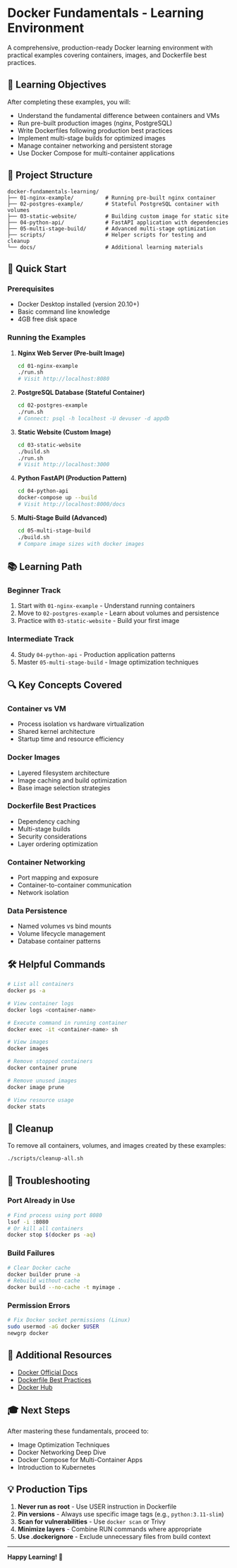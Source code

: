 # Docker Fundamentals - Learning Environment

A comprehensive, production-ready Docker learning environment with practical examples covering containers, images, and Dockerfile best practices.

## 🎯 Learning Objectives

After completing these examples, you will:
- Understand the fundamental difference between containers and VMs
- Run pre-built production images (nginx, PostgreSQL)
- Write Dockerfiles following production best practices
- Implement multi-stage builds for optimized images
- Manage container networking and persistent storage
- Use Docker Compose for multi-container applications

## 📁 Project Structure

```
docker-fundamentals-learning/
├── 01-nginx-example/          # Running pre-built nginx container
├── 02-postgres-example/       # Stateful PostgreSQL container with volumes
├── 03-static-website/         # Building custom image for static site
├── 04-python-api/             # FastAPI application with dependencies
├── 05-multi-stage-build/      # Advanced multi-stage optimization
├── scripts/                   # Helper scripts for testing and cleanup
└── docs/                      # Additional learning materials
```

## 🚀 Quick Start

### Prerequisites
- Docker Desktop installed (version 20.10+)
- Basic command line knowledge
- 4GB free disk space

### Running the Examples

1. **Nginx Web Server (Pre-built Image)**
   ```bash
   cd 01-nginx-example
   ./run.sh
   # Visit http://localhost:8080
   ```

2. **PostgreSQL Database (Stateful Container)**
   ```bash
   cd 02-postgres-example
   ./run.sh
   # Connect: psql -h localhost -U devuser -d appdb
   ```

3. **Static Website (Custom Image)**
   ```bash
   cd 03-static-website
   ./build.sh
   ./run.sh
   # Visit http://localhost:3000
   ```

4. **Python FastAPI (Production Pattern)**
   ```bash
   cd 04-python-api
   docker-compose up --build
   # Visit http://localhost:8000/docs
   ```

5. **Multi-Stage Build (Advanced)**
   ```bash
   cd 05-multi-stage-build
   ./build.sh
   # Compare image sizes with docker images
   ```

## 📚 Learning Path

### Beginner Track
1. Start with `01-nginx-example` - Understand running containers
2. Move to `02-postgres-example` - Learn about volumes and persistence
3. Practice with `03-static-website` - Build your first image

### Intermediate Track
4. Study `04-python-api` - Production application patterns
5. Master `05-multi-stage-build` - Image optimization techniques

## 🔍 Key Concepts Covered

### Container vs VM
- Process isolation vs hardware virtualization
- Shared kernel architecture
- Startup time and resource efficiency

### Docker Images
- Layered filesystem architecture
- Image caching and build optimization
- Base image selection strategies

### Dockerfile Best Practices
- Dependency caching
- Multi-stage builds
- Security considerations
- Layer ordering optimization

### Container Networking
- Port mapping and exposure
- Container-to-container communication
- Network isolation

### Data Persistence
- Named volumes vs bind mounts
- Volume lifecycle management
- Database container patterns

## 🛠️ Helpful Commands

```bash
# List all containers
docker ps -a

# View container logs
docker logs <container-name>

# Execute command in running container
docker exec -it <container-name> sh

# View images
docker images

# Remove stopped containers
docker container prune

# Remove unused images
docker image prune

# View resource usage
docker stats
```

## 🧹 Cleanup

To remove all containers, volumes, and images created by these examples:

```bash
./scripts/cleanup-all.sh
```

## 🐛 Troubleshooting

### Port Already in Use
```bash
# Find process using port 8080
lsof -i :8080
# Or kill all containers
docker stop $(docker ps -aq)
```

### Build Failures
```bash
# Clear Docker cache
docker builder prune -a
# Rebuild without cache
docker build --no-cache -t myimage .
```

### Permission Errors
```bash
# Fix Docker socket permissions (Linux)
sudo usermod -aG docker $USER
newgrp docker
```

## 📖 Additional Resources

- [Docker Official Docs](https://docs.docker.com/)
- [Dockerfile Best Practices](https://docs.docker.com/develop/dev-best-practices/)
- [Docker Hub](https://hub.docker.com/)

## 🎓 Next Steps

After mastering these fundamentals, proceed to:
- Image Optimization Techniques
- Docker Networking Deep Dive
- Docker Compose for Multi-Container Apps
- Introduction to Kubernetes

## 💡 Production Tips

1. **Never run as root** - Use USER instruction in Dockerfile
2. **Pin versions** - Always use specific image tags (e.g., `python:3.11-slim`)
3. **Scan for vulnerabilities** - Use `docker scan` or Trivy
4. **Minimize layers** - Combine RUN commands where appropriate
5. **Use .dockerignore** - Exclude unnecessary files from build context

---

**Happy Learning! 🐳**
